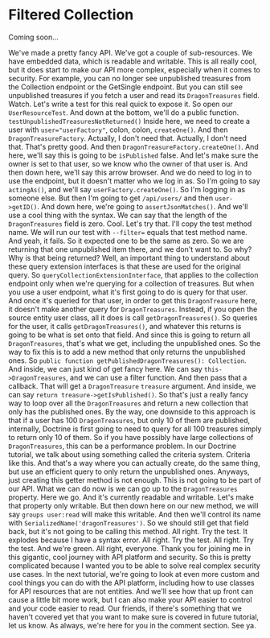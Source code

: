 # Filtered Collection

Coming soon...

We've made a pretty fancy API. We've got a couple of sub-resources. We have embedded data, which is readable and writable. This is all really cool, but it does start to make our API more complex, especially when it comes to security. For example, you can no longer see unpublished treasures from the Collection endpoint or the GetSingle endpoint. But you can still see unpublished treasures if you fetch a user and read its `DragonTreasures` field. Watch. Let's write a test for this real quick to expose it. So open our `UserResourceTest`. And down at the bottom, we'll do a public function. `testUnpublishedTreasuresNotReturned()` Inside here, we need to create a user with `user="userFactory"`, colon, colon, `createOne()`. And then `DragonTreasureFactory`. Actually, I don't need that. Actually, I don't need that. That's pretty good. And then `DragonTreasureFactory.createOne()`. And here, we'll say this is going to be `isPublished` false. And let's make sure the owner is set to that user, so we know who the owner of that user is. And then down here, we'll say this arrow browser. And we do need to log in to use the endpoint, but it doesn't matter who we log in as. So I'm going to say `actingAs()`, and we'll say `userFactory.createOne()`. So I'm logging in as someone else. But then I'm going to get `/api/users/` and then `user->getID()`. And down here, we're going to `assertJsonMatches()`. And we'll use a cool thing with the syntax. We can say that the length of the `DragonTreasures` field is zero. Cool. Let's try that. I'll copy the test method name. We will run our test with `--filter=` equals that test method name. And yeah, it fails. So it expected one to be the same as zero. So we are returning that one unpublished item there, and we don't want to. So why? Why is that being returned? Well, an important thing to understand about these query extension interfaces is that these are used for the original query. So `queryCollectionExtensionInterface`, that applies to the collection endpoint only when we're querying for a collection of treasures. But when you use a user endpoint, what it's first going to do is query for that user. And once it's queried for that user, in order to get this `DragonTreasure` here, it doesn't make another query for `DragonTreasures`. Instead, if you open the source entity user class, all it does is call `getDragonTreasures()`. So queries for the user, it calls `getDragonTreasures()`, and whatever this returns is going to be what is set onto that field. And since this is going to return all `DragonTreasures`, that's what we get, including the unpublished ones. So the way to fix this is to add a new method that only returns the unpublished ones. So `public function getPublishedDragonTreasures(): Collection`. And inside, we can just kind of get fancy here. We can say `this->DragonTreasures`, and we can use a filter function. And then pass that a callback. That will get a `DragonTreasure` `treasure` argument. And inside, we can say `return treasure->getIsPublished()`. So that's just a really fancy way to loop over all the `DragonTreasures` and return a new collection that only has the published ones. By the way, one downside to this approach is that if a user has 100 `DragonTreasures`, but only 10 of them are published, internally, Doctrine is first going to need to query for all 100 treasures simply to return only 10 of them. So if you have possibly have large collections of `DragonTreasures`, this can be a performance problem. In our Doctrine tutorial, we talk about using something called the criteria system. Criteria like this. And that's a way where you can actually create, do the same thing, but use an efficient query to only return the unpublished ones. Anyways, just creating this getter method is not enough. This is not going to be part of our API. What we can do now is we can go up to the `DragonTreasures` property. Here we go. And it's currently readable and writable. Let's make that property only writable. But then down here on our new method, we will say `groups user:read` will make this writable. And then we'll control its name with `SerializedName('dragonTreasures')`. So we should still get that field back, but it's not going to be calling this method. All right. Try the test. It explodes because I have a syntax error. All right. Try the test. All right. Try the test. And we're green. All right, everyone. Thank you for joining me in this gigantic, cool journey with API platform and security. So this is pretty complicated because I wanted you to be able to solve real complex security use cases. In the next tutorial, we're going to look at even more custom and cool things you can do with the API platform, including how to use classes for API resources that are not entities. And we'll see how that up front can cause a little bit more work, but I can also make your API easier to control and your code easier to read. Our friends, if there's something that we haven't covered yet that you want to make sure is covered in future tutorial, let us know. As always, we're here for you in the comment section. See ya.
